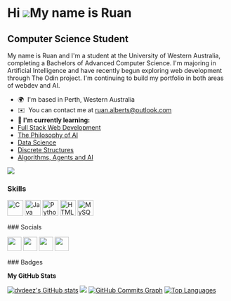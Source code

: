 Hi ![](https://user-images.githubusercontent.com/18350557/176309783-0785949b-9127-417c-8b55-ab5a4333674e.gif)My name is Ruan   
=========================
Computer Science Student 
------------------------  
My name is Ruan and I'm a student at the University of Western Australia, completing a Bachelors of Advanced Computer Science. I'm majoring in Artificial Intelligence and have recently begun exploring web development through The Odin project. I'm continuing to build my portfolio in both areas of webdev and AI.  
* 🌍  I'm based in Perth, Western Australia 
* ✉️  You can contact me at [ruan.alberts@outlook.com](mailto:ruan.alberts@outlook.com) 
* <b>🧠 I'm currently learning: </b> 
* <a href="https://www.theodinproject.com">Full Stack Web Development</a>
* <a href="https://handbooks.uwa.edu.au/unitdetails?code=PHIL2008">The Philosophy of AI</a>
* <a href="https://handbooks.uwa.edu.au/unitdetails?code=CITS2402">Data Science</a>
* <a href="https://handbooks.uwa.edu.au/unitdetails?code=CITS2211">Discrete Structures</a>
* <a href="https://teaching.csse.uwa.edu.au/units/CITS3001/">Algorithms, Agents and AI</a>

<a href="https://www.github.com/dvdeez" target="_blank" rel="noreferrer"><img src="https://img.shields.io/github/followers/dvdeez?logo=github&style=for-the-badge&color=0891b2&labelColor=1c1917" /></a>
### Skills

<p align="left"> <a href="https://docs.microsoft.com/en-us/cpp/?view=msvc-170" target="_blank" rel="noreferrer"><img src="https://raw.githubusercontent.com/danielcranney/readme-generator/main/public/icons/skills/c-colored.svg" width="36" height="36" alt="C" /></a> <a href="https://www.oracle.com/java/" target="_blank" rel="noreferrer"><img src="https://raw.githubusercontent.com/danielcranney/readme-generator/main/public/icons/skills/java-colored.svg" width="36" height="36" alt="Java" /></a> <a href="https://www.python.org/" target="_blank" rel="noreferrer"><img src="https://raw.githubusercontent.com/danielcranney/readme-generator/main/public/icons/skills/python-colored.svg" width="36" height="36" alt="Python" /></a> <a href="https://developer.mozilla.org/en-US/docs/Glossary/HTML5" target="_blank" rel="noreferrer"><img src="https://raw.githubusercontent.com/danielcranney/readme-generator/main/public/icons/skills/html5-colored.svg" width="36" height="36" alt="HTML5" /></a> <a href="https://www.mysql.com/" target="_blank" rel="noreferrer"><img src="https://raw.githubusercontent.com/danielcranney/readme-generator/main/public/icons/skills/mysql-colored.svg" width="36" height="36" alt="MySQL" /></a> </p> 
 ### Socials  <p align="left"> <a href="https://discord.com/users/dvdeez" target="_blank" rel="noreferrer"><img src="https://raw.githubusercontent.com/danielcranney/readme-generator/main/public/icons/socials/discord.svg" width="32" height="32" /></a> <a href="https://www.github.com/dvdeez" target="_blank" rel="noreferrer"><img src="https://raw.githubusercontent.com/danielcranney/readme-generator/main/public/icons/socials/github.svg" width="32" height="32" /></a> <a href="http://www.instagram.com/ruan._.alberts" target="_blank" rel="noreferrer"><img src="https://raw.githubusercontent.com/danielcranney/readme-generator/main/public/icons/socials/instagram.svg" width="32" height="32" /></a> <a href="https://www.twitter.com/rhinoalberts" target="_blank" rel="noreferrer"><img src="https://raw.githubusercontent.com/danielcranney/readme-generator/main/public/icons/socials/twitter.svg" width="32" height="32" /></a></p>
### Badges

<b>My GitHub Stats</b>

<a href="http://www.github.com/dvdeez"><img src="https://github-readme-stats.vercel.app/api?username=dvdeez&show_icons=true&hide=&count_private=true&title_color=0891b2&text_color=ffffff&icon_color=0891b2&bg_color=1c1917&hide_border=true&show_icons=true" alt="dvdeez's GitHub stats" /></a>
<a href="http://www.github.com/dvdeez"><img src="https://github-readme-streak-stats.herokuapp.com/?user=dvdeez&stroke=ffffff&background=1c1917&ring=0891b2&fire=0891b2&currStreakNum=ffffff&currStreakLabel=0891b2&sideNums=ffffff&sideLabels=ffffff&dates=ffffff&hide_border=true" /></a>
<a href="http://www.github.com/dvdeez"><img src="https://activity-graph.herokuapp.com/graph?username=dvdeez&bg_color=1c1917&color=ffffff&line=0891b2&point=ffffff&area_color=1c1917&area=true&hide_border=true&custom_title=GitHub%20Commits%20Graph" alt="GitHub Commits Graph" /></a>
<a href="https://github.com/dvdeez" align="left"><img src="https://github-readme-stats.vercel.app/api/top-langs/?username=dvdeez&langs_count=10&title_color=0891b2&text_color=ffffff&icon_color=0891b2&bg_color=1c1917&hide_border=true&locale=en&custom_title=Top%20%Languages" alt="Top Languages" /></a>
